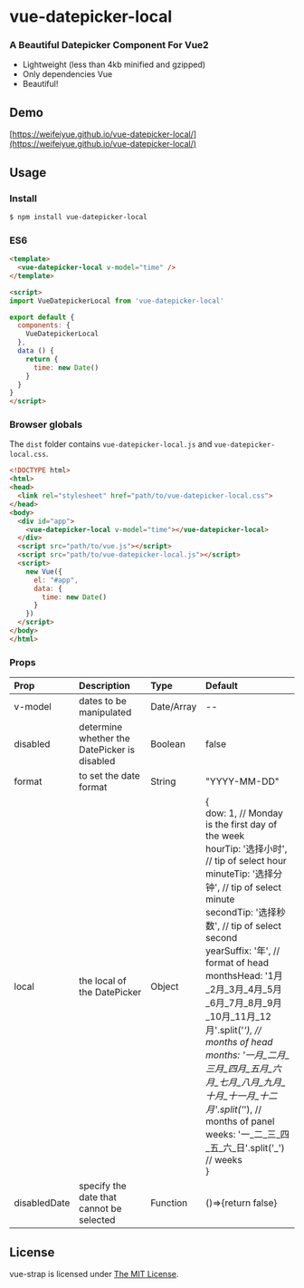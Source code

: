 # vue-datepicker-local

### A Beautiful Datepicker Component For Vue2
* Lightweight (less than 4kb minified and gzipped)
* Only dependencies Vue
* Beautiful!

## Demo
[https://weifeiyue.github.io/vue-datepicker-local/](https://weifeiyue.github.io/vue-datepicker-local/)

## Usage

### Install

```bash
$ npm install vue-datepicker-local
```

### ES6
```html
<template>
  <vue-datepicker-local v-model="time" />
</template>

<script>
import VueDatepickerLocal from 'vue-datepicker-local'

export default {
  components: {
    VueDatepickerLocal
  },
  data () {
    return {
      time: new Date()
    }
  }
}
</script>
```

### Browser globals
The `dist` folder contains `vue-datepicker-local.js` and `vue-datepicker-local.css`.
```html
<!DOCTYPE html>
<html>
<head>
  <link rel="stylesheet" href="path/to/vue-datepicker-local.css">
</head>
<body>
  <div id="app">
    <vue-datepicker-local v-model="time"></vue-datepicker-local>
  </div>
  <script src="path/to/vue.js"></script>
  <script src="path/to/vue-datepicker-local.js"></script>
  <script>
    new Vue({
      el: "#app",
      data: {
        time: new Date()
      }
    })
  </script>
</body>
</html>

```
### Props

| Prop         | Description                                      | Type       | Default            |
|:-------------|:-------------------------------------------------|:-----------|:-------------------|
| v-model      | dates to be manipulated                          | Date/Array | --                 |
| disabled     | determine whether the DatePicker is disabled     | Boolean    | false              |
| format       | to set the date format                           | String     | "YYYY-MM-DD"       |
| local        | the local of the DatePicker                      | Object     | {<br/>dow: 1, // Monday is the first day of the week<br/>hourTip: '选择小时', // tip of select hour<br/>minuteTip: '选择分钟', // tip of select minute<br/>secondTip: '选择秒数', // tip of select second<br/>yearSuffix: '年', // format of head<br/>monthsHead: '1月_2月_3月_4月_5月_6月_7月_8月_9月_10月_11月_12月'.split('_'), // months of head<br/>months: '一月_二月_三月_四月_五月_六月_七月_八月_九月_十月_十一月_十二月'.split('_'), // months of panel<br/>weeks: '一_二_三_四_五_六_日'.split('_') // weeks<br/>}                 |
| disabledDate | specify the date that cannot be selected         | Function   | ()=>{return false} |

## License
vue-strap is licensed under [The MIT License](LICENSE).
